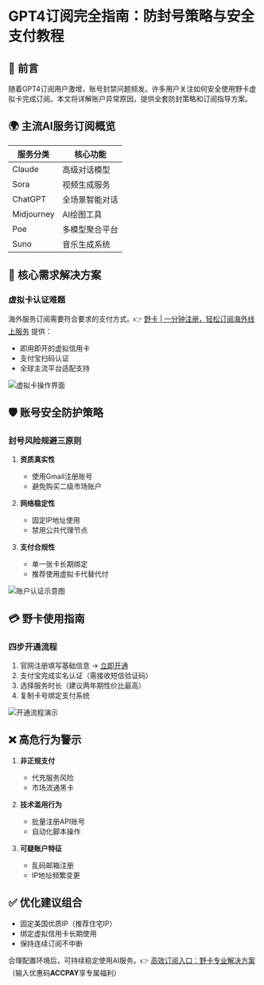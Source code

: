 # GPT4订阅完全指南：防封号策略与安全支付教程

## 📌 前言
随着GPT4订阅用户激增，账号封禁问题频发。许多用户关注如何安全使用野卡虚拟卡完成订阅。本文将详解账户异常原因，提供全套防封策略和订阅指导方案。

## 🌍 主流AI服务订阅概览
| 服务分类 | 核心功能                     |
|----------|------------------------------|
| Claude  | 高级对话模型                 |
| Sora     | 视频生成服务                 |
| ChatGPT | 全场景智能对话               |
| Midjourney | AI绘图工具               |
| Poe      | 多模型聚合平台               |
| Suno     | 音乐生成系统                 |

## 🔑 核心需求解决方案
### 虚拟卡认证难题
海外服务订阅需要符合要求的支付方式。👉 [野卡 | 一分钟注册，轻松订阅海外线上服务](https://bbtdd.com/yeka) 提供：
- 即用即开的虚拟信用卡
- 支付宝扫码认证
- 全球主流平台适配支持

![虚拟卡操作界面](https://bbtdd.com/wp-content/uploads/img/3269746753.webp)

## 🛡️ 账号安全防护策略
### 封号风险规避三原则
1. **资质真实性**
   - 使用Gmail注册账号
   - 避免购买二级市场账户

2. **网络稳定性**
   - 固定IP地址使用
   - 禁用公共代理节点

3. **支付合规性**
   - 单一张卡长期绑定
   - 推荐使用虚拟卡代替代付

![账户认证示意图](https://bbtdd.com/wp-content/uploads/img/472275275693631.webp)

## 💳 野卡使用指南
### 四步开通流程
1. 官网注册填写基础信息 → [立即开通](https://bbtdd.com/yeka)
2. 支付宝完成实名认证（需接收短信验证码）
3. 选择服务时长（建议两年期性价比最高）
4. 复制卡号绑定支付系统

![开通流程演示](https://bbtdd.com/wp-content/uploads/img/2752682024385681.webp)

## ❌ 高危行为警示
1. **非正规支付**
   - 代充服务风险
   - 市场流通黑卡

2. **技术滥用行为**
   - 批量注册API账号
   - 自动化脚本操作

3. **可疑账户特征**
   - 乱码邮箱注册
   - IP地址频繁变更

## ✅ 优化建议组合
- 固定美国优质IP（推荐住宅IP）
- 绑定虚拟信用卡长期使用
- 保持连续订阅不中断

合理配置环境后，可持续稳定使用AI服务。👉 [高效订阅入口：野卡专业解决方案](https://bbtdd.com/yeka)（输入优惠码**ACCPAY**享专属福利）